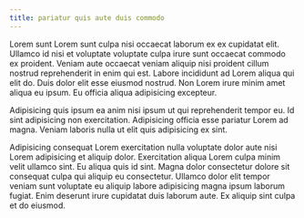 ```yaml
---
title: pariatur quis aute duis commodo
---
```


Lorem sunt Lorem sunt culpa nisi occaecat laborum ex ex cupidatat elit. Ullamco id nisi et voluptate voluptate culpa irure sunt occaecat commodo ex proident. Veniam aute occaecat veniam aliquip nisi proident cillum nostrud reprehenderit in enim qui est. Labore incididunt ad Lorem aliqua qui elit do. Duis dolor elit esse eiusmod nostrud. Non Lorem irure minim amet aliqua eu ipsum. Eu officia aliqua adipisicing excepteur.

Adipisicing quis ipsum ea anim nisi ipsum ut qui reprehenderit tempor eu. Id sint adipisicing non exercitation. Adipisicing officia esse pariatur Lorem ad magna. Veniam laboris nulla ut elit quis adipisicing ex sint.

Adipisicing consequat Lorem exercitation nulla voluptate dolor aute nisi Lorem adipisicing et aliquip dolor. Exercitation aliqua Lorem culpa minim velit ullamco sint. Eu aliqua quis id sint. Magna dolor consectetur dolore sit consequat culpa qui aliquip eu consectetur. Ullamco dolor elit tempor veniam sunt voluptate eu aliquip labore adipisicing magna ipsum laborum fugiat. Enim deserunt irure cupidatat duis laborum aute. Ex aliquip sint culpa et do eiusmod.